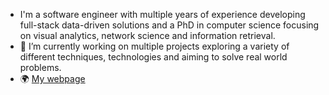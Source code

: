 - I'm a software engineer with multiple years of experience developing full-stack data-driven solutions and a PhD in computer science focusing on visual analytics, network science and information retrieval.
- 🌱 I’m currently working on multiple projects exploring a variety of different techniques, technologies and aiming to solve real world problems. 
- 🌍 [My webpage](https://abobic.com/)

<!---
aleksabobic/aleksabobic is a ✨ special ✨ repository because its `README.md` (this file) appears on your GitHub profile.
You can click the Preview link to take a look at your changes.
--->
